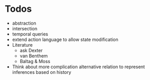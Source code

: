 # Todos

- abstraction
- intersection
- temporal queries
- extend action language to allow state modification
- Literature
  + ask Dexter
  + van Benthem 
  + Baltag & Moss
- Think about more complication alternative relation to represent
  inferences based on history

